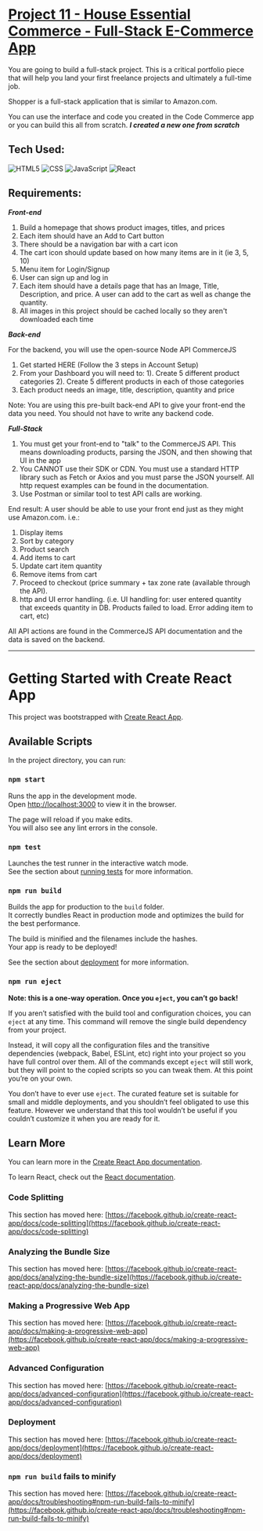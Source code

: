 # [Project 11 - House Essential Commerce - Full-Stack E-Commerce App](https://mikesz88.github.io/house_essential_commerce_with_api/)

You are going to build a full-stack project. This is a critical portfolio piece that will help you land your first freelance projects and ultimately a full-time job.

Shopper is a full-stack application that is similar to Amazon.com.

You can use the interface and code you created in the Code Commerce app or you can build this all from scratch.
***I created a new one from scratch***

## Tech Used:
![HTML5](https://camo.githubusercontent.com/d63d473e728e20a286d22bb2226a7bf45a2b9ac6c72c59c0e61e9730bfe4168c/68747470733a2f2f696d672e736869656c64732e696f2f62616467652f48544d4c352d4533344632363f7374796c653d666f722d7468652d6261646765266c6f676f3d68746d6c35266c6f676f436f6c6f723d7768697465) ![CSS](https://camo.githubusercontent.com/3a0f693cfa032ea4404e8e02d485599bd0d192282b921026e89d271aaa3d7565/68747470733a2f2f696d672e736869656c64732e696f2f62616467652f435353332d3135373242363f7374796c653d666f722d7468652d6261646765266c6f676f3d63737333266c6f676f436f6c6f723d7768697465) ![JavaScript](https://camo.githubusercontent.com/93c855ae825c1757f3426f05a05f4949d3b786c5b22d0edb53143a9e8f8499f6/68747470733a2f2f696d672e736869656c64732e696f2f62616467652f4a6176615363726970742d3332333333303f7374796c653d666f722d7468652d6261646765266c6f676f3d6a617661736372697074266c6f676f436f6c6f723d463744463145) ![React](https://camo.githubusercontent.com/268ac512e333b69600eb9773a8f80b7a251f4d6149642a50a551d4798183d621/68747470733a2f2f696d672e736869656c64732e696f2f62616467652f52656163742d3230323332413f7374796c653d666f722d7468652d6261646765266c6f676f3d7265616374266c6f676f436f6c6f723d363144414642)

## Requirements: 
***Front-end***

1. Build a homepage that shows product images, titles, and prices
2. Each item should have an Add to Cart button
3. There should be a navigation bar with a cart icon
4. The cart icon should update based on how many items are in it (ie 3, 5, 10)
5. Menu item for Login/Signup
6. User can sign up and log in
7. Each item should have a details page that has an Image, Title, Description, and price. A user can add to the cart as well as change the quantity.
8. All images in this project should be cached locally so they aren't downloaded each time

***Back-end***

For the backend, you will use the open-source Node API CommerceJS

1. Get started HERE (Follow the 3 steps in Account Setup)
2. From your Dashboard you will need to:
    1). Create 5 different product categories
    2). Create 5 different products in each of those categories
3. Each product needs an image, title, description, quantity and price

Note: You are using this pre-built back-end API to give your front-end the data you need. You should not have to write any backend code.

***Full-Stack***

1. You must get your front-end to "talk" to the CommerceJS API. This means downloading products, parsing the JSON, and then showing that UI in the app
2. You CANNOT use their SDK or CDN. You must use a standard HTTP library such as Fetch or Axios and you must parse the JSON yourself. All http request examples can be found in the documentation.
3. Use Postman or similar tool to test API calls are working.

End result: A user should be able to use your front end just as they might use Amazon.com. i.e.:

1. Display items
2. Sort by category
3. Product search
4. Add items to cart
5. Update cart item quantity
6. Remove items from cart
7. Proceed to checkout (price summary + tax zone rate (available through the API).
8. http and UI error handling. (i.e. UI handling for: user entered quantity that exceeds quantity in DB. Products failed to load. Error adding item to cart, etc)
   
All API actions are found in the CommerceJS API documentation and the data is saved on the backend.

<hr>

# Getting Started with Create React App

This project was bootstrapped with [Create React App](https://github.com/facebook/create-react-app).

## Available Scripts

In the project directory, you can run:

### `npm start`

Runs the app in the development mode.\
Open [http://localhost:3000](http://localhost:3000) to view it in the browser.

The page will reload if you make edits.\
You will also see any lint errors in the console.

### `npm test`

Launches the test runner in the interactive watch mode.\
See the section about [running tests](https://facebook.github.io/create-react-app/docs/running-tests) for more information.

### `npm run build`

Builds the app for production to the `build` folder.\
It correctly bundles React in production mode and optimizes the build for the best performance.

The build is minified and the filenames include the hashes.\
Your app is ready to be deployed!

See the section about [deployment](https://facebook.github.io/create-react-app/docs/deployment) for more information.

### `npm run eject`

**Note: this is a one-way operation. Once you `eject`, you can’t go back!**

If you aren’t satisfied with the build tool and configuration choices, you can `eject` at any time. This command will remove the single build dependency from your project.

Instead, it will copy all the configuration files and the transitive dependencies (webpack, Babel, ESLint, etc) right into your project so you have full control over them. All of the commands except `eject` will still work, but they will point to the copied scripts so you can tweak them. At this point you’re on your own.

You don’t have to ever use `eject`. The curated feature set is suitable for small and middle deployments, and you shouldn’t feel obligated to use this feature. However we understand that this tool wouldn’t be useful if you couldn’t customize it when you are ready for it.

## Learn More

You can learn more in the [Create React App documentation](https://facebook.github.io/create-react-app/docs/getting-started).

To learn React, check out the [React documentation](https://reactjs.org/).

### Code Splitting

This section has moved here: [https://facebook.github.io/create-react-app/docs/code-splitting](https://facebook.github.io/create-react-app/docs/code-splitting)

### Analyzing the Bundle Size

This section has moved here: [https://facebook.github.io/create-react-app/docs/analyzing-the-bundle-size](https://facebook.github.io/create-react-app/docs/analyzing-the-bundle-size)

### Making a Progressive Web App

This section has moved here: [https://facebook.github.io/create-react-app/docs/making-a-progressive-web-app](https://facebook.github.io/create-react-app/docs/making-a-progressive-web-app)

### Advanced Configuration

This section has moved here: [https://facebook.github.io/create-react-app/docs/advanced-configuration](https://facebook.github.io/create-react-app/docs/advanced-configuration)

### Deployment

This section has moved here: [https://facebook.github.io/create-react-app/docs/deployment](https://facebook.github.io/create-react-app/docs/deployment)

### `npm run build` fails to minify

This section has moved here: [https://facebook.github.io/create-react-app/docs/troubleshooting#npm-run-build-fails-to-minify](https://facebook.github.io/create-react-app/docs/troubleshooting#npm-run-build-fails-to-minify)
